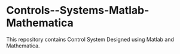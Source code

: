 # Controls--Systems-Matlab-Mathematica
This repository contains Control System Designed using Matlab and Mathematica.

